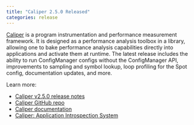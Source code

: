```yaml
---
title: "Caliper 2.5.0 Released"
categories: release
---
```


[Caliper](https://github.com/LLNL/Caliper) is a program instrumentation and performance measurement framework. It is designed as a performance analysis toolbox in a library, allowing one to bake performance analysis capabilities directly into applications and activate them at runtime. The latest release includes the ability to run ConfigManager configs without the ConfigManager API, improvements to sampling and symbol lookup, loop profiling for the Spot config, documentation updates, and more.

Learn more:

- [Caliper v2.5.0 release notes](https://github.com/LLNL/Caliper/releases/tag/v2.5.0)
- [Caliper GitHub repo](https://github.com/LLNL/Caliper)
- [Caliper documentation](https://llnl.github.io/Caliper/)
- [Caliper: Application Introspection System](https://computing.llnl.gov/projects/caliper)

